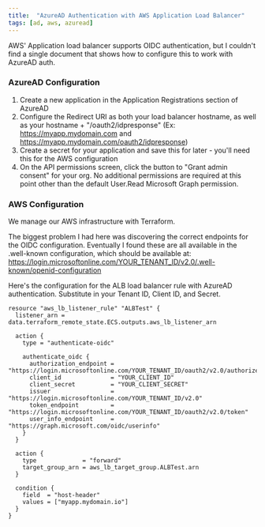 ```yaml
---
title:  "AzureAD Authentication with AWS Application Load Balancer"
tags: [ad, aws, azuread]
---
```


AWS' Application load balancer supports OIDC authentication, but I couldn't find a single document that shows how to configure this to work with AzureAD auth.

### AzureAD Configuration

1. Create a new application in the Application Registrations section of AzureAD
2. Configure the Redirect URI as both your load balancer hostname, as well as your hostname + "/oauth2/idpresponse" (Ex: https://myapp.mydomain.com and https://myapp.mydomain.com/oauth2/idpresponse)
3. Create a secret for your application and save this for later - you'll need this for the AWS configuration
4. On the API permissions screen, click the button to "Grant admin consent" for your org. No additional permissions are required at this point other than the default User.Read Microsoft Graph permission.

### AWS Configuration

We manage our AWS infrastructure with Terraform.

The biggest problem I had here was discovering the correct endpoints for the OIDC configuration. Eventually I found these are all available in the .well-known configuration, which should be available at: https://login.microsoftonline.com/YOUR_TENANT_ID/v2.0/.well-known/openid-configuration

Here's the configuration for the ALB load balancer rule with AzureAD authentication. Substitute in your Tenant ID, Client ID, and Secret.

```
resource "aws_lb_listener_rule" "ALBTest" {
  listener_arn = data.terraform_remote_state.ECS.outputs.aws_lb_listener_arn

  action {
    type = "authenticate-oidc"

    authenticate_oidc {
      authorization_endpoint = "https://login.microsoftonline.com/YOUR_TENANT_ID/oauth2/v2.0/authorize"
      client_id              = "YOUR_CLIENT_ID"
      client_secret          = "YOUR_CLIENT_SECRET"
      issuer                 = "https://login.microsoftonline.com/YOUR_TENANT_ID/v2.0"
      token_endpoint         = "https://login.microsoftonline.com/YOUR_TENANT_ID/oauth2/v2.0/token"
      user_info_endpoint     = "https://graph.microsoft.com/oidc/userinfo"
    }
  }

  action {
    type             = "forward"
    target_group_arn = aws_lb_target_group.ALBTest.arn
  }

  condition {
    field  = "host-header"
    values = ["myapp.mydomain.io"]
  }
}
```
